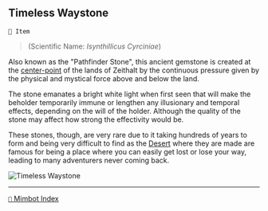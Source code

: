 ## Timeless Waystone

`📜 Item`

> (Scientific Name: *Isynthillicus Cyrciniae*)

Also known as the "Pathfinder Stone", this ancient gemstone is created at the [center-point](<https://zeithalt.github.io/r/timeless_desert.html>) of the lands of Zeithalt by the continuous pressure given by the physical and mystical force above and below the land.

The stone emanates a bright white light when first seen that will make the beholder temporarily immune or lengthen any illusionary and temporal effects, depending on the will of the holder. Although the quality of the stone may affect how strong the effectivity would be.

These stones, though, are very rare due to it taking hundreds of years to form and being very difficult to find as the [Desert](<https://zeithalt.github.io/r/timeless_desert.html>) where they are made are famous for being a place where you can easily get lost or lose your way, leading to many adventurers never coming back.

![Timeless Waystone](https://zeithalt.github.io/r/i/timeless_waystone.png)


-----
[`📑` Mimbot Index](<https://zeithalt.github.io/r/#22a0>)
<!---
keywords: timeless desert, mt 
aliases: Isynthillicus Cyrciniae
-->